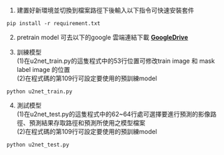 
1. 建置好新環境並切換到檔案路徑下後輸入以下指令可快速安裝套件
```
pip install -r requirement.txt
```

2. pretrain model 可去以下的google 雲端連結下載 [**GoogleDrive**](https://drive.google.com/file/d/1pM4RNk9NFJBZszi6J8PIMSAQzV-nVgL_/view?usp=sharing) 

3. 訓練模型 <br/>
(1)在u2net_train.py的這隻程式中的53行位置可修改train image 和 mask label image 的位置<br/>
(2)在程式碼的第109行可設定要使用的預訓練model<br/>
```
python u2net_train.py
```
4. 測試模型 <br/>
(1)在u2net_test.py的這隻程式中的62~64行處可選擇要進行預測的影像路徑、預測結果存取路徑和預測所使用之模型檔案<br/>
(2)在程式碼的第109行可設定要使用的預訓練model<br/>
```
python u2net_test.py
```